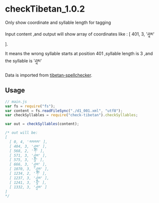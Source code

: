 # checkTibetan_1.0.2

Only show coordinate and syllable length for tagging

Input content ,and output will show array of coordinates like : [ 401, 3, 'ཤཱམ' ].

It means the wrong syllable starts at position 401 ,syllable length is 3 ,and the syllable is 'ཤཱམ'

Data is imported from [tibetan-spellchecker](https://github.com/tibetan-nlp/tibetan-spellchecker/).

## Usage

```javascript
// main.js
var fs = require("fs");
var content = fs.readFileSync("./d1_001.xml", "utf8");
var checkSyllables = require("check-tibetan").checkSyllables;

var out = checkSyllables(content);

/* out will be:
[
  [ 0, 4, 'སསསས' ],
  [ 404, 3, 'ཤཱམ' ],
  [ 568, 2, 'ཀཽ' ],
  [ 571, 3, 'ཤཱམ' ],
  [ 575, 3, 'བཱི' ],
  [ 666, 3, 'ཤཱམ' ],
  [ 1070, 3, 'ཤཱམ' ],
  [ 1234, 2, 'ཀཽ' ],
  [ 1237, 3, 'ཤཱམ' ],
  [ 1241, 3, 'བཱི' ],
  [ 1332, 3, 'ཤཱམ' ]
]
*/
```
